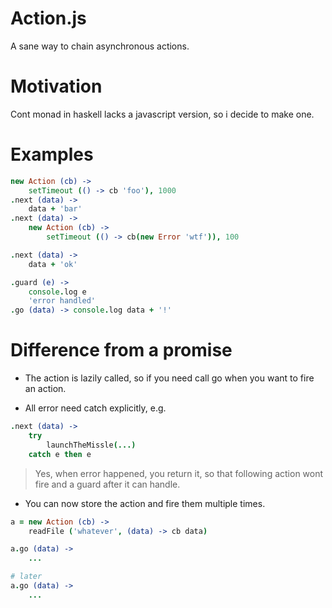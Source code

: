 # Action.js

A sane way to chain asynchronous actions.

# Motivation

Cont monad in haskell lacks a javascript version, so i decide to make one.

# Examples
```coffee
new Action (cb) ->
    setTimeout (() -> cb 'foo'), 1000
.next (data) ->
    data + 'bar'
.next (data) ->
    new Action (cb) ->
        setTimeout (() -> cb(new Error 'wtf')), 100

.next (data) ->
    data + 'ok'

.guard (e) ->
    console.log e
    'error handled'
.go (data) -> console.log data + '!'
```
# Difference from a promise

+ The action is lazily called, so if you need call go when you want to fire an action.

+ All error need catch explicitly, e.g.

```coffee
.next (data) ->
    try
        launchTheMissle(...)
    catch e then e
```

> Yes, when error happened, you return it, so that following action wont fire and a guard after it can handle.

+ You can now store the action and fire them multiple times.
```coffee
a = new Action (cb) ->
    readFile ('whatever', (data) -> cb data)

a.go (data) ->
    ...

# later
a.go (data) ->
    ...
```

